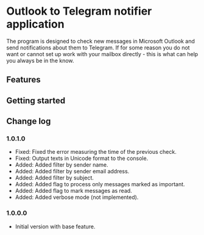 # Outlook to Telegram notifier application

The program is designed to check new messages in Microsoft Outlook and send notifications about them to Telegram. If for some reason you do not want or cannot set up work with your mailbox directly - this is what can help you always be in the know.

## Features

## Getting started

## Change log

### 1.0.1.0

- Fixed: Fixed the error measuring the time of the previous check.
- Fixed: Output texts in Unicode format to the console.
- Added: Added filter by sender name.
- Added: Added filter by sender email address.
- Added: Added filter by subject.
- Added: Added flag to process only messages marked as important.
- Added: Added flag to mark messages as read.
- Added: Added verbose mode (not implemented).

### 1.0.0.0

- Initial version with base feature.